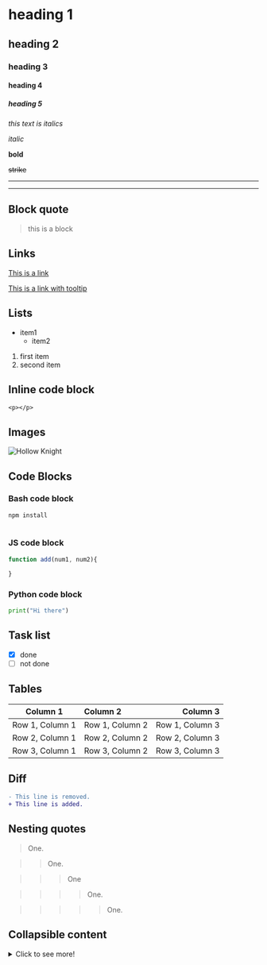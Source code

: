 # heading 1
## heading 2
### heading 3
#### heading 4
##### heading 5

<!-- Italics -->
*this text is italics*

_italic_

<!-- Bold -->
**bold**

<!-- Strike Through -->
~~strike~~

<!-- Horizontal Line -->

--- 
___

## Block quote

<!-- Block quote -->
> this is a block

## Links
<!-- links -->
[This is a link](inserlink.com)

[This is a link with tooltip](inserlink.com "tooltip")

## Lists

<!-- Unordered List -->
* item1
    * item2

<!--Ordered List -->

1. first item
2. second item

## Inline code block
<!-- inline code block -->
`<p></p>`

## Images
<!--Images-->

![Hollow Knight](picture.jpeg)


<!-- github md -->

## Code Blocks
### Bash code block

<!-- Bash script block -->

```bash
npm install
    
```
### JS code block

<!-- JS Block -->

```javascript
function add(num1, num2){

}

```
### Python code block

<!-- Python block -->

```python
print("Hi there")
```

## Task list
<!-- task list -->
* [x] done
* [ ] not done

## Tables
<!-- tables -->
<!-- Note that :---: means center aligned -->
<!-- Note that ---: means right aligned -->
<!-- Note that :--- means left aligned -->

|    Column 1     | Column 2        |        Column 3 |
| :-------------: | :-------------- | --------------: |
| Row 1, Column 1 | Row 1, Column 2 | Row 1, Column 3 |
| Row 2, Column 1 | Row 2, Column 2 | Row 2, Column 3 |
| Row 3, Column 1 | Row 3, Column 2 | Row 3, Column 3 |

## Diff
<!-- Diff -->
```diff
- This line is removed.
+ This line is added.
```


## Nesting quotes

> One.

>> One.

>>> One

>>>> One.

>>>>> One.

## Collapsible content

   <details>
    <summary>Click to see more!</summary>
    
    ## More awesome tips!

    - item 1 
    - item 2
   </details>
